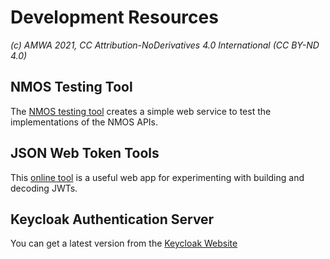 
# Development Resources
_(c) AMWA 2021, CC Attribution-NoDerivatives 4.0 International (CC BY-ND 4.0)_

## NMOS Testing Tool
The [NMOS testing tool](https://amwa-tv.github.io/nmos-testing/) creates a simple web service to test the implementations of the NMOS APIs.

## JSON Web Token Tools
This [online tool](https://jwt.io/#debugger-io) is a useful web app for experimenting with building and decoding JWTs.

## Keycloak Authentication Server
You can get a latest version from the [Keycloak Website](https://www.keycloak.org/getting-started)
